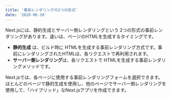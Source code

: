 ```yaml
---
title: '事前レンダリングの2つの形式'
date: '2020-06-10'
---
```


Next.jsには、静的生成とサーバー側レンダリングという 2つの形式の事前レンダリングがあります。違いは、ページのHTMLを生成するタイミングです。

- **静的生成** は、ビルド時に HTMLを生成する事前レンダリング方式です。事前にレンダリングされたHTMLは、各リクエストで再利用されます。
- **サーバー側レンダリング**は、各リクエストで HTMLを生成する事前レンダリングメソッドです。

Next.jsでは、各ページに使用する事前レンダリングフォームを選択できます。ほとんどのページで静的生成を使用し、他のページでサーバー側レンダリングを使用して、「ハイブリッド」なNext.jsアプリを作成できます。